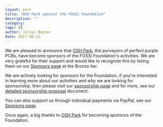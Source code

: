 ```yaml
---
layout: post
title: "OSH Park sponsor the FOSSi Foundation"
description: ""
category:
tags: []
author: Julius Baxter
date: 2017-06-13
---
```


We are pleased to announce that [OSH Park](https://oshpark.com/),
the purveyors of perfect purple PCBs, have become sponsors of the FOSSi
Foundation's activities. We are very grateful for their support
and would like to recognize this by listing them on
our [Sponsors page](/sponsors.html) at the Bronze tier.

We are actively looking for sponsors for the Foundation, if you're
interested in learning more about our activities and why we are looking
for sponsorship, then please visit our [sponsorship page](/sponsoring.html) and
for more, see our
[detailed sponsorship proposal](/assets/SponsorshipProposal-Feb17.pdf)
document.

You can also support us through individual payments via PayPal, see our
[Sponsors page](/sponsors.html).

Once again, a big thanks to [OSH Park](https://oshpark.com/) for becoming
sponsors of the Foundation.
